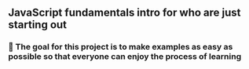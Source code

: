 ## JavaScript fundamentals intro for who are just starting out

### 📌 The goal for this project is to make examples as easy as possible so that everyone can enjoy the process of learning